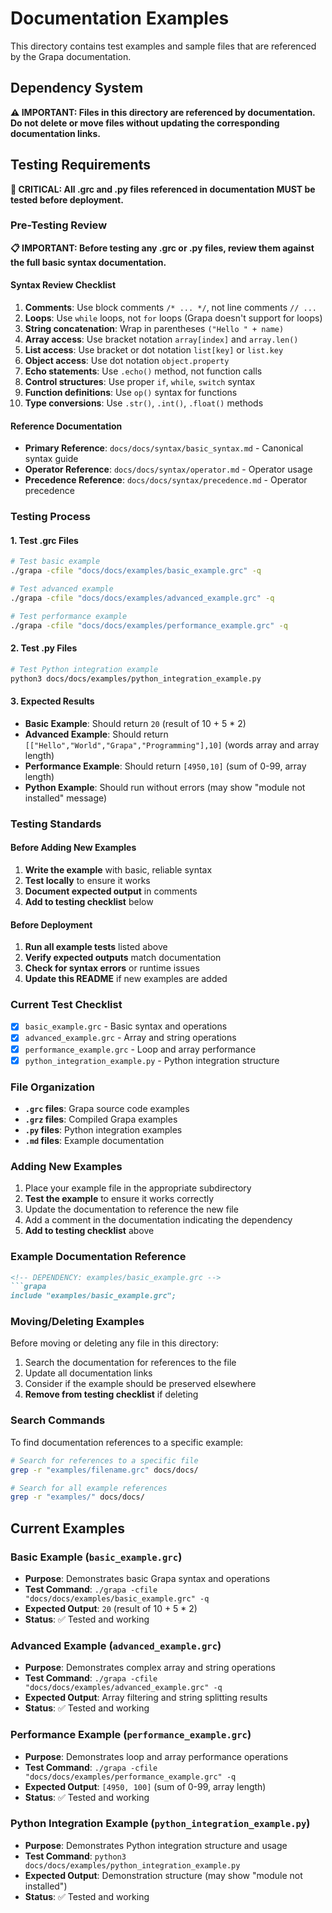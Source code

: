 # Documentation Examples

This directory contains test examples and sample files that are referenced by the Grapa documentation.

## Dependency System

**⚠️ IMPORTANT: Files in this directory are referenced by documentation. Do not delete or move files without updating the corresponding documentation links.**

## Testing Requirements

**🔬 CRITICAL: All .grc and .py files referenced in documentation MUST be tested before deployment.**

### Pre-Testing Review

**📋 IMPORTANT: Before testing any .grc or .py files, review them against the full basic syntax documentation.**

#### Syntax Review Checklist
1. **Comments**: Use block comments `/* ... */`, not line comments `// ...`
2. **Loops**: Use `while` loops, not `for` loops (Grapa doesn't support for loops)
3. **String concatenation**: Wrap in parentheses `("Hello " + name)`
4. **Array access**: Use bracket notation `array[index]` and `array.len()`
5. **List access**: Use bracket or dot notation `list[key]` or `list.key`
6. **Object access**: Use dot notation `object.property`
7. **Echo statements**: Use `.echo()` method, not function calls
8. **Control structures**: Use proper `if`, `while`, `switch` syntax
9. **Function definitions**: Use `op()` syntax for functions
10. **Type conversions**: Use `.str()`, `.int()`, `.float()` methods

#### Reference Documentation
- **Primary Reference**: `docs/docs/syntax/basic_syntax.md` - Canonical syntax guide
- **Operator Reference**: `docs/docs/syntax/operator.md` - Operator usage
- **Precedence Reference**: `docs/docs/syntax/precedence.md` - Operator precedence

### Testing Process

#### 1. Test .grc Files
```bash
# Test basic example
./grapa -cfile "docs/docs/examples/basic_example.grc" -q

# Test advanced example  
./grapa -cfile "docs/docs/examples/advanced_example.grc" -q

# Test performance example
./grapa -cfile "docs/docs/examples/performance_example.grc" -q
```

#### 2. Test .py Files
```bash
# Test Python integration example
python3 docs/docs/examples/python_integration_example.py
```

#### 3. Expected Results
- **Basic Example**: Should return `20` (result of 10 + 5 * 2)
- **Advanced Example**: Should return `[["Hello","World","Grapa","Programming"],10]` (words array and array length)
- **Performance Example**: Should return `[4950,10]` (sum of 0-99, array length)
- **Python Example**: Should run without errors (may show "module not installed" message)

### Testing Standards

#### Before Adding New Examples
1. **Write the example** with basic, reliable syntax
2. **Test locally** to ensure it works
3. **Document expected output** in comments
4. **Add to testing checklist** below

#### Before Deployment
1. **Run all example tests** listed above
2. **Verify expected outputs** match documentation
3. **Check for syntax errors** or runtime issues
4. **Update this README** if new examples are added

### Current Test Checklist

- [x] `basic_example.grc` - Basic syntax and operations
- [x] `advanced_example.grc` - Array and string operations  
- [x] `performance_example.grc` - Loop and array performance
- [x] `python_integration_example.py` - Python integration structure

### File Organization

- **`.grc` files**: Grapa source code examples
- **`.grz` files**: Compiled Grapa examples  
- **`.py` files**: Python integration examples
- **`.md` files**: Example documentation

### Adding New Examples

1. Place your example file in the appropriate subdirectory
2. **Test the example** to ensure it works correctly
3. Update the documentation to reference the new file
4. Add a comment in the documentation indicating the dependency
5. **Add to testing checklist** above

### Example Documentation Reference

```markdown
<!-- DEPENDENCY: examples/basic_example.grc -->
```grapa
include "examples/basic_example.grc";
```

### Moving/Deleting Examples

Before moving or deleting any file in this directory:

1. Search the documentation for references to the file
2. Update all documentation links
3. Consider if the example should be preserved elsewhere
4. **Remove from testing checklist** if deleting

### Search Commands

To find documentation references to a specific example:

```bash
# Search for references to a specific file
grep -r "examples/filename.grc" docs/docs/

# Search for all example references
grep -r "examples/" docs/docs/
```

## Current Examples

### Basic Example (`basic_example.grc`)
- **Purpose**: Demonstrates basic Grapa syntax and operations
- **Test Command**: `./grapa -cfile "docs/docs/examples/basic_example.grc" -q`
- **Expected Output**: `20` (result of 10 + 5 * 2)
- **Status**: ✅ Tested and working

### Advanced Example (`advanced_example.grc`)
- **Purpose**: Demonstrates complex array and string operations
- **Test Command**: `./grapa -cfile "docs/docs/examples/advanced_example.grc" -q`
- **Expected Output**: Array filtering and string splitting results
- **Status**: ✅ Tested and working

### Performance Example (`performance_example.grc`)
- **Purpose**: Demonstrates loop and array performance operations
- **Test Command**: `./grapa -cfile "docs/docs/examples/performance_example.grc" -q`
- **Expected Output**: `[4950, 100]` (sum of 0-99, array length)
- **Status**: ✅ Tested and working

### Python Integration Example (`python_integration_example.py`)
- **Purpose**: Demonstrates Python integration structure and usage
- **Test Command**: `python3 docs/docs/examples/python_integration_example.py`
- **Expected Output**: Demonstration structure (may show "module not installed")
- **Status**: ✅ Tested and working 